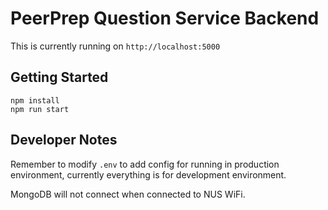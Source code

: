 # PeerPrep Question Service Backend

This is currently running on `http://localhost:5000`

## Getting Started

```
npm install
npm run start
```

## Developer Notes

Remember to modify `.env` to add config for running in production environment, currently everything is for development environment.

MongoDB will not connect when connected to NUS WiFi.
